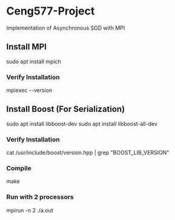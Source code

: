 # Ceng577-Project
Implementation of Asynchronous SGD with MPI

## Install MPI
sudo apt install mpich

### Verify Installation
mpiexec --version

## Install Boost (For Serialization)
sudo apt install libboost-dev
sudo apt install libboost-all-dev

### Verify Installation
cat /usr/include/boost/version.hpp | grep "BOOST_LIB_VERSION"
### Compile
make

### Run with 2 processors
mpirun -n 2 ./a.out
